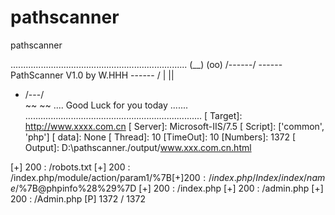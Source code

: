 # pathscanner
pathscanner


......................................................................
         (__)
         (oo)
   /------\/ ------ PathScanner V1.0 by W.HHH ------
  / |    ||
 *  /\---/\
    ~~   ~~
.... Good Luck for you today .......
......................................................................
 [ Target]: http://www.xxxx.com.cn
 [ Server]: Microsoft-IIS/7.5
 [ Script]: ['common', 'php']
 [   data]: None
 [ Thread]: 10
 [TimeOut]: 10
 [Numbers]: 1372
 [ Output]: D:\pathscanner./output/www.xxx.com.cn.html

 [+] 200 : /robots.txt
 [+] 200 : /index.php/module/action/param1/%7B$%7Bphpinfo()%7D%7D
 [+] 200 : /index.php/Index/index/name/$%7B@phpinfo%28%29%7D
 [+] 200 : /index.php
 [+] 200 : /admin.php
 [+] 200 : /Admin.php
 [P] 1372 / 1372

